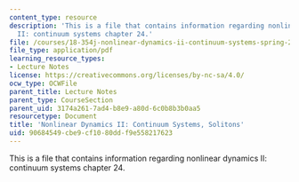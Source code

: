 ```yaml
---
content_type: resource
description: 'This is a file that contains information regarding nonlinear dynamics
  II: continuum systems chapter 24.'
file: /courses/18-354j-nonlinear-dynamics-ii-continuum-systems-spring-2015/90684549cbe9cf1080ddf9e558217623_MIT18_354JS15_Ch24.pdf
file_type: application/pdf
learning_resource_types:
- Lecture Notes
license: https://creativecommons.org/licenses/by-nc-sa/4.0/
ocw_type: OCWFile
parent_title: Lecture Notes
parent_type: CourseSection
parent_uid: 3174a261-7ad4-b8e9-a80d-6c0b8b3b0aa5
resourcetype: Document
title: 'Nonlinear Dynamics II: Continuum Systems, Solitons'
uid: 90684549-cbe9-cf10-80dd-f9e558217623
---
```

This is a file that contains information regarding nonlinear dynamics II: continuum systems chapter 24.